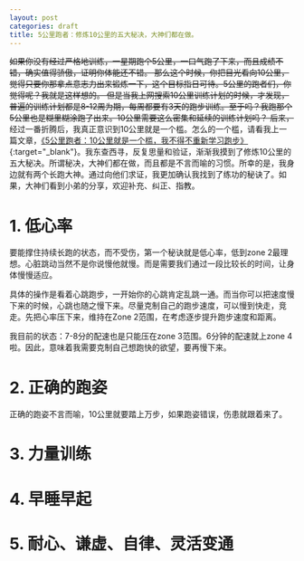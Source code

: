 ```yaml
---
layout: post
categories: draft
title: 5公里跑者：修炼10公里的五大秘决，大神们都在做。
---
```


~~如果你没有经过严格地训练，一星期跑个5公里，一口气跑了下来，而且成绩不错，确实值得骄傲，证明你体能还不错。 那么这个时候，你把目光看向10公里，觉得只要你那拿点意志力出来锻炼一下，这个目标指日可待。5公里的跑者们，你觉得呢？我就是这样想的。
但是当我上网搜索10公里训练计划的时候，才发现，普遍的训练计划都是8-12周为期，每周都要有3天的跑步训练。至于吗？我跑那个5公里也是糊里糊涂跑了出来。10公里需要这么密集和延续的训练计划吗？
后来，~~经过一番折腾后，我真正意识到10公里就是一个槛。怎么的一个槛，请看我上一篇文章，[《5公里跑者：10公里就是一个槛，我不得不重新学习跑步》](http://rm404.net/running/2024/12/12/%E9%87%8D%E5%AD%A6%E8%B7%91%E6%AD%A5.html){:target="_blank"}。我东查西寻，反复思量和验证，渐渐我摸到了修炼10公里的五大秘决。所谓秘决，大神们都在做，而且都是不言而喻的习惯。所幸的是，我身边就有两个长跑大神。通过向他们求证，我更加确认我找到了练功的秘诀了。如果，大神们看到小弟的分享，欢迎补充、纠正、指教。

# 1. 低心率

要能撑住持续长跑的状态，而不受伤，第一个秘诀就是低心率，低到zone 2最理想。心脏跳动当然不是你说慢他就慢。而是需要我们通过一段比较长的时间，让身体慢慢适应。

具体的操作是看着心跳跑步，一开始你的心跳肯定乱跳一通。而当你可以把速度慢下来的时候，心跳也随之慢下来。尽量克制自己的跑步速度，可以慢到快走，竞走。先把心率压下来，维持在Zone 2范围，在考虑逐步提升跑步速度和距离。

我目前的状态：7-8分的配速也是只能压在zone 3范围。6分钟的配速就上zone 4啦。因此，意味着我需要克制自己想跑快的欲望，要再慢下来。

# 2. 正确的跑姿

正确的跑姿不言而喻，10公里就要踏上万步，如果跑姿错误，伤患就跟着来了。


# 3. 力量训练

# 4. 早睡早起

# 5. 耐心、谦虚、自律、灵活变通





<!--stackedit_data:
eyJoaXN0b3J5IjpbLTk3NzczMDEwMCwtMjIyMTI3MDY5LC03Nz
ExMjc3MTEsLTE4MDc3MzU5OTksLTc5MDk2NDIwMF19
-->
